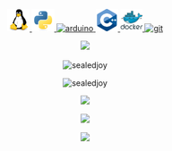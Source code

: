 <p align="center"> <a href="https://www.linux.org/" target="_blank"> <img src="https://raw.githubusercontent.com/devicons/devicon/master/icons/linux/linux-original.svg" alt="linux" width="40" height="40"/> </a> <a href="https://www.python.org" target="_blank"> <img src="https://raw.githubusercontent.com/devicons/devicon/master/icons/python/python-original.svg" alt="python" width="40" height="40"/> </a> <a href="https://www.arduino.cc/" target="_blank"> <img src="https://cdn.worldvectorlogo.com/logos/arduino-1.svg" alt="arduino" width="40" height="40"/> </a> <a href="https://www.w3schools.com/cpp/" target="_blank"> <img src="https://raw.githubusercontent.com/devicons/devicon/master/icons/cplusplus/cplusplus-original.svg" alt="cplusplus" width="40" height="40"/> </a> <a href="https://www.docker.com/" target="_blank"> <img src="https://raw.githubusercontent.com/devicons/devicon/master/icons/docker/docker-original-wordmark.svg" alt="docker" width="40" height="40"/> </a> <a href="https://git-scm.com/" target="_blank"> <img src="https://www.vectorlogo.zone/logos/git-scm/git-scm-icon.svg" alt="git" width="40" height="40"/> </a> </p>

<p align="center"> <img src="https://raw.githubusercontent.com/SealedJoy/images/main/axosay_final.gif" width="500"></p>

<p align="center"><img align="center" src="https://github-readme-streak-stats.herokuapp.com/?user=sealedjoy&theme=tokyonight" alt="sealedjoy" width=500/></p>

<p align="center"><img align="center" src="https://github-readme-stats.vercel.app/api?username=sealedjoy&show_icons=true&locale=en&theme=tokyonight" alt="sealedjoy" /></p>

<p align="center"> <img src="https://github-readme-stats.vercel.app/api/pin/?username=sealedjoy&repo=axosay&theme=tokyonight" width=500/> <a href="https://github.com/sealedjoy/axosay" </a> </p>
<p align="center"> <img src="https://github-readme-stats.vercel.app/api/pin/?username=t-e-l&repo=bin&theme=tokyonight" width=500/> <a href="https://github.com/t-e-l/bin" </a> </p>
<p align="center"> <img src="https://github-readme-stats.vercel.app/api/pin/?username=t-e-l&repo=bootstrap-changes&theme=tokyonight" width=500/> <a href="https://github.com/t-e-l/bootstrap-changes" </a> </p>
